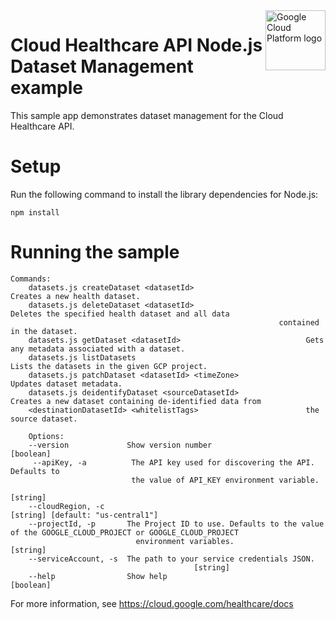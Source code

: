<img src="https://avatars2.githubusercontent.com/u/2810941?v=3&s=96" alt="Google Cloud Platform logo" title="Google Cloud Platform" align="right" height="96" width="96"/>

# Cloud Healthcare API Node.js Dataset Management example

This sample app demonstrates dataset management for the Cloud Healthcare API.

# Setup

Run the following command to install the library dependencies for Node.js:

    npm install

# Running the sample

    Commands:
        datasets.js createDataset <datasetId>                         Creates a new health dataset.
        datasets.js deleteDataset <datasetId>                         Deletes the specified health dataset and all data
                                                                contained in the dataset.
        datasets.js getDataset <datasetId>                            Gets any metadata associated with a dataset.
        datasets.js listDatasets                                      Lists the datasets in the given GCP project.
        datasets.js patchDataset <datasetId> <timeZone>               Updates dataset metadata.
        datasets.js deidentifyDataset <sourceDatasetId>               Creates a new dataset containing de-identified data from
        <destinationDatasetId> <whitelistTags>                        the source dataset.

        Options:
        --version             Show version number                                                                    [boolean]
         --apiKey, -a          The API key used for discovering the API. Defaults to
                               the value of API_KEY environment variable.
                                                                   [string]
        --cloudRegion, -c                                                                    [string] [default: "us-central1"]
        --projectId, -p       The Project ID to use. Defaults to the value of the GOOGLE_CLOUD_PROJECT or GOOGLE_CLOUD_PROJECT
                                environment variables.                                    [string]
        --serviceAccount, -s  The path to your service credentials JSON.
                                             [string]
        --help                Show help                                                                              [boolean]

For more information, see https://cloud.google.com/healthcare/docs
